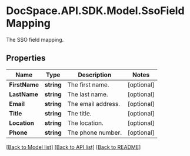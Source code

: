 # DocSpace.API.SDK.Model.SsoFieldMapping
The SSO field mapping.

## Properties

Name | Type | Description | Notes
------------ | ------------- | ------------- | -------------
**FirstName** | **string** | The first name. | [optional] 
**LastName** | **string** | The last name. | [optional] 
**Email** | **string** | The email address. | [optional] 
**Title** | **string** | The title. | [optional] 
**Location** | **string** | The location. | [optional] 
**Phone** | **string** | The phone number. | [optional] 

[[Back to Model list]](../README.md#documentation-for-models) [[Back to API list]](../README.md#documentation-for-api-endpoints) [[Back to README]](../README.md)

